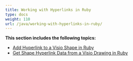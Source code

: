 ```yaml
---
title: Working with Hyperlinks in Ruby
type: docs
weight: 110
url: /java/working-with-hyperlinks-in-ruby/
---
```


**This section includes the following topics:**

- [Add Hyperlink to a Visio Shape in Ruby](/diagram/java/add-hyperlink-to-a-visio-shape-in-ruby-html/)
- [Get Shape Hyperlink Data from a Visio Drawing in Ruby](/diagram/java/get-shape-hyperlink-data-from-a-visio-drawing-in-ruby-html/)
